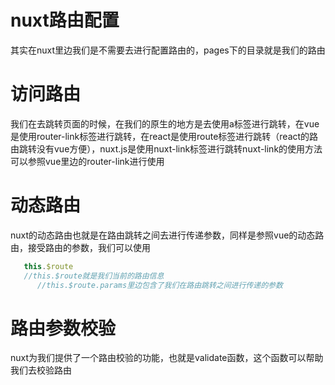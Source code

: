 # nuxt路由配置

  其实在nuxt里边我们是不需要去进行配置路由的，pages下的目录就是我们的路由

# 访问路由
   我们在去跳转页面的时候，在我们的原生的地方是去使用a标签进行跳转，在vue是使用router-link标签进行跳转，在react是使用route标签进行跳转（react的路由跳转没有vue方便），nuxt.js是使用nuxt-link标签进行跳转nuxt-link的使用方法可以参照vue里边的router-link进行使用

# 动态路由
   nuxt的动态路由也就是在路由跳转之间去进行传递参数，同样是参照vue的动态路由，接受路由的参数，我们可以使用
```javascript
   this.$route
   //this.$route就是我们当前的路由信息
      //this.$route.params里边包含了我们在路由跳转之间进行传递的参数
```
# 路由参数校验
  nuxt为我们提供了一个路由校验的功能，也就是validate函数，这个函数可以帮助我们去校验路由
